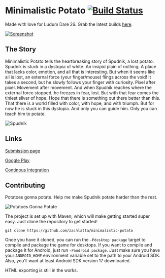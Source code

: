 Minimalistic Potato [![Build Status](http://zachlatta.com:8080/job/minimalistic-potato/badge/icon)](http://ci.zachlatta.com/job/minimalistic-potato/)
===================

Made with love for Ludum Dare 26. Grab the latest builds [here](http://ci.zachlatta.com/job/minimalistic-potato/).

[![Screenshot](http://i.imgur.com/xmOty5q.png)](http://www.ludumdare.com/compo/ludum-dare-26/?action=preview&uid=18900)


The Story
---------

Minimalistic Potato tells the heartbreaking story of Spudnik, a lost potato. Spudnik is stuck in a dystopia of white.
An insipid plain of nothing. A place that lacks color, emotion, and all that is interesting. But when it seems like all
is lost, an external force (your finger/mouse) flings across the void! It takes a second, but he slowly follows your
finger with curiosity. Pixel after pixel. Movement after movement. And when Spudnik reaches where the external force
stopped, he freezes in fear, lost. But with that fear comes the tiniest sliver of hope. Hope that there is something
out there better than this. That there is a world filled with color, with hope, and with triumph. But for now he is
stuck in this dystopia. And only you can guide him. Only you can teach him to potate.

![Spudnik](http://i.imgur.com/yx7BV8F.png)


Links
-----
[Submission page](http://www.ludumdare.com/compo/ludum-dare-26/?action=preview&uid=18900)

[Google Play](https://play.google.com/store/apps/details?id=com.zachlatta.minimalistic_potato.android)

[Continous Integration](http://ci.zachlatta.com/job/minimalistic-potato/)


Contributing
------------

Potatoes gonna potate. Help me make Spudnik potate harder than the rest.

![Potatoes Gonna Potate](http://www.ludumdare.com/compo/wp-content/compo2/233892/18900-shot0.png)

The project is set up with Maven, which will make getting started super easy. Just clone the repository to get started!

    git clone https://github.com/zachlatta/minimalistic-potato

Once you have it cloned, you can run the `-Pdesktop package` target to compile and package the game for desktops. If you
want to compile and package it for Android, just run `-Pandroid package`. Just make sure you have your `ANDROID_HOME`
environment variable set to the path to your Android SDK. Also, you'll want at least Android SDK version 17 downloaded.

HTML exporting is still in the works.
